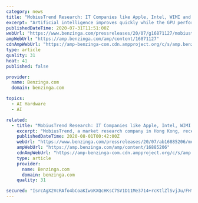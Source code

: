 ```yaml
---
category: news
title: "MobiusTrend Research: IT Companies like Apple, Intel, WIMI and Samsung Are Changing the Landscape in Chip + AI Field"
excerpt: "Artificial intelligence improves quickly while the GPU performance is limited. The industry has begun to develop new types of AI Chip. Through better hardware and chip architecture, the ..."
publishedDateTime: 2020-07-31T11:51:00Z
webUrl: "https://www.benzinga.com/pressreleases/20/07/g16871127/mobiustrend-research-it-companies-like-apple-intel-wimi-and-samsung-are-changing-the-landscape-in-"
ampWebUrl: "https://amp.benzinga.com/amp/content/16871127"
cdnAmpWebUrl: "https://amp-benzinga-com.cdn.ampproject.org/c/s/amp.benzinga.com/amp/content/16871127"
type: article
quality: 31
heat: 41
published: false

provider:
  name: Benzinga.com
  domain: benzinga.com

topics:
  - AI Hardware
  - AI

related:
  - title: "MobiusTrend Research: IT Companies like Apple, Intel, WIMI and Samsung Are Changing the Landscape in Chip + AI Field"
    excerpt: "MobiusTrend, a market research company in Hong Kong, recently released a research report on ‘IT companies are changing the landscape in Chip + AI"
    publishedDateTime: 2020-08-01T00:42:00Z
    webUrl: "https://www.benzinga.com/pressreleases/20/07/ab16885206/mobiustrend-research-it-companies-like-apple-intel-wimi-and-samsung-are-changing-the-landscape-in"
    ampWebUrl: "https://amp.benzinga.com/amp/content/16885206"
    cdnAmpWebUrl: "https://amp-benzinga-com.cdn.ampproject.org/c/s/amp.benzinga.com/amp/content/16885206"
    type: article
    provider:
      name: Benzinga.com
      domain: benzinga.com
    quality: 31

secured: "IsrcAgX2VcRAfo4bCoaKIwoKXQcHKsC7SV1D11Me3714+rcKtlZlSvjJu/FHt39dZ+1ljxwmssLloui/uZsutxXL/gD9UOnOxzFuP2ZtYhUe5te+fKnQqVdrSjx9s/Du0WKsoJOKt6xoSACevCDca11ro4cgI1ACUa0ZtknTCAaeVhA+6n+DV6wCc87S4RZgH+28HYvz8BdWBi8GASCimPgCsg9BBXp1X9XxVG+Fj3W+1EOZXPNLGIoe3LmngR8UmgmwkUy696aVI/vFQkMWpmqWe0Pqsles46GvcioQAcC3Wt2JLX+VBdmiTvHKJ5M25FJ00OKbx/UwIxjd/uHwIg==;Fxs9GVI2NhUtSkOnf0IL/A=="
---
```


